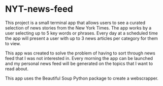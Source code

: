 # NYT-news-feed
This project is a small terminal app that allows users to see a curated selection of news stories from the New York Times. The app works by a user selecting up to 5 key words or phrases. Every day at a scheduled time the app will present a user with up to 3 news articles per category for them to view.

This app was created to solve the problem of having to sort through news feed that I was not interested in. Every morning the app can be launched and my personal news feed will be generated on the topics that I want to read about.

This app uses the Beautiful Soup Python package to create a webscrapper.
